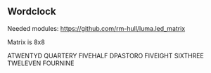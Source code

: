 ## Wordclock

Needed modules:
https://github.com/rm-hull/luma.led_matrix


Matrix is 8x8

ATWENTYD
QUARTERY
FIVEHALF
DPASTORO
FIVEIGHT
SIXTHREE
TWELEVEN
FOURNINE


